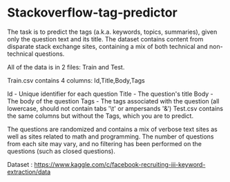 # Stackoverflow-tag-predictor

The task is to predict the tags (a.k.a. keywords, topics, summaries), given only the question text and its title. The dataset contains content from disparate stack exchange sites, containing a mix of both technical and non-technical questions.

All of the data is in 2 files: Train and Test.

Train.csv contains 4 columns: Id,Title,Body,Tags

Id - Unique identifier for each question Title - The question's title Body - The body of the question Tags - The tags associated with the question (all lowercase, should not contain tabs '\t' or ampersands '&') Test.csv contains the same columns but without the Tags, which you are to predict.

The questions are randomized and contains a mix of verbose text sites as well as sites related to math and programming. The number of questions from each site may vary, and no filtering has been performed on the questions (such as closed questions).

Dataset : https://www.kaggle.com/c/facebook-recruiting-iii-keyword-extraction/data
